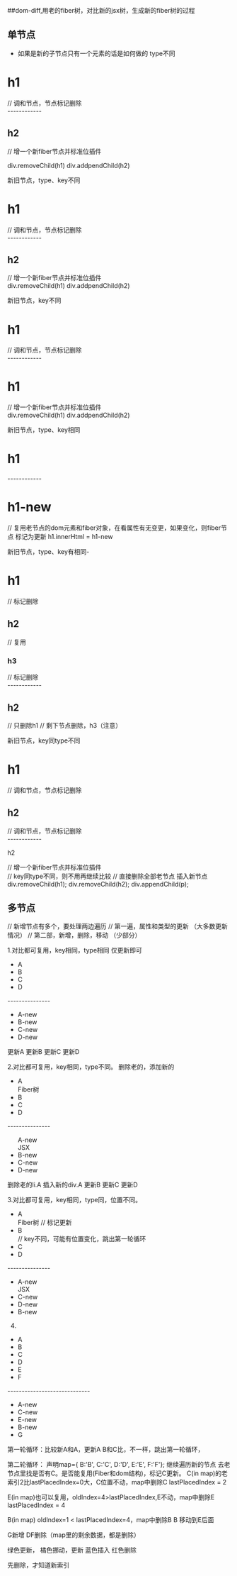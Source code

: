##dom-diff,用老的fiber树，对比新的jsx树，生成新的fiber树的过程

## 单节点
- 如果是新的子节点只有一个元素的话是如何做的
type不同
<div>
  <h1 key="null">h1</h1> // 调和节点，节点标记删除
</div>
------------
<div>
  <h2 key="null">h2</h2> // 增一个新fiber节点并标准位插件
</div>

div.removeChild(h1)
div.addpendChild(h2)


新旧节点，type、key不同
<div>
  <h1 key="h1">h1</h1> // 调和节点，节点标记删除
</div>
------------
<div>
  <h2 key="h2">h2</h2> // 增一个新fiber节点并标准位插件
</div>
div.removeChild(h1)
div.addpendChild(h2)


新旧节点，key不同
<div>
  <h1 key="h1">h1</h1> // 调和节点，节点标记删除
</div>
------------
<div>
  <h1 key="h2">h1</h1> // 增一个新fiber节点并标准位插件
</div>
div.removeChild(h1)
div.addpendChild(h2)


新旧节点，type、key相同
<div>
  <h1 key="h1">h1</h1> 
</div>
------------
<div>
  <h1 key="h1">h1-new</h1> 
</div>
// 复用老节点的dom元素和fiber对象，在看属性有无变更，如果变化，则fiber节点
标记为更新
h1.innerHtml = h1-new


新旧节点，type、key有相同-
<div>
  <h1 key="h1">h1</h1>  // 标记删除 
  <h2 key="h2">h2</h2>  // 复用
  <h3 key="h3">h3</h3>  // 标记删除
</div>
------------
<div>
  <h2 key="h2">h2</h2> 
</div>
// 只删除h1
// 剩下节点删除，h3（注意）

新旧节点，key同type不同
<div>
  <h1 key="h1">h1</h1> // 调和节点，节点标记删除
  <h2 key="h2">h2</h2> // 调和节点，节点标记删除
</div>
------------
<div>
  <p key="h2">h2</p> // 增一个新fiber节点并标准位插件
</div>
// key同type不同，则不用再继续比较
// 直接删除全部老节点 插入新节点
div.removeChild(h1);
div.removeChild(h2);
div.appendChild(p);

## 多节点
// 新增节点有多个，要处理两边遍历
// 第一遍，属性和类型的更新 （大多数更新情况）
// 第二部，新增，删除，移动 （少部分）

1.对比都可复用，key相同，type相同 仅更新即可
<ul>
  <li key="A">A</li>
  <li key="B">B</li>
  <li key="C">C</li>
  <li key="D">D</li>
</ul>
---------------
<ul>
  <li key="A">A-new</li>
  <li key="B">B-new</li>
  <li key="C">C-new</li>
  <li key="D">D-new</li>
</ul>
更新A
更新B
更新C
更新D

2.对比都可复用，key相同，type不同。 删除老的，添加新的
<ul>
  <li key="A">A</li> Fiber树
  <li key="B">B</li>
  <li key="C">C</li>
  <li key="D">D</li>
</ul>
---------------
<ul>
  <div key="A">A-new</div> JSX
  <li key="B">B-new</li>
  <li key="C">C-new</li>
  <li key="D">D-new</li>
</ul>

删除老的li.A
插入新的div.A
更新B
更新C
更新D

3.对比都可复用，key相同，type同，位置不同。 
<ul>
  <li key="A">A</li> Fiber树 // 标记更新
  <li key="B">B</li>         // key不同，可能有位置变化，跳出第一轮循环
  <li key="C">C</li>
  <li key="D">D</li>
</ul>
---------------
<ul>
  <li key="A">A-new</li> JSX
  <li key="C">C-new</li>
  <li key="D">D-new</li>
  <li key="B">B-new</li>
</ul>

4.
<ul>
  <li key="A" style={oldStyle}>A</li>
  <li key="B" style={oldStyle}>B</li>
  <li key="C" style={oldStyle}>C</li>
  <li key="D" style={oldStyle}>D</li>
  <li key="E" style={oldStyle}>E</li>
  <li key="F" style={oldStyle}>F</li>
</ul>
-----------------------------
<ul>
  <li key="A" style={newStyle}>A-new</li>
  <li key="C" style={newStyle}>C-new</li>
  <li key="E" style={newStyle}>E-new</li>
  <li key="B" style={newStyle}>B-new</li>
  <li key="G" style={newStyle}>G</li>
</ul>

第一轮循环：比较新A和A，更新A
B和C比，不一样，跳出第一轮循环，

第二轮循环：
声明map={ B:'B', C:'C', D:'D', E:'E', F:'F'};
继续遍历新的节点
去老节点里找是否有C。是否能复用(Fiber和dom结构)，标记C更新。
C(in map)的老索引2比lastPlacedIndex=0大，C位置不动，map中删除C
lastPlacedIndex = 2

E(in map)也可以复用，oldIndex=4>lastPlacedIndex,E不动，map中删除E
lastPlacedIndex = 4

B(in map) oldIndex=1 < lastPlacedIndex=4，map中删除B
B 移动到E后面

G新增
DF删除（map里的剩余数据，都是删除）

绿色更新，
橘色挪动，更新
蓝色插入
红色删除

先删除，才知道新索引




